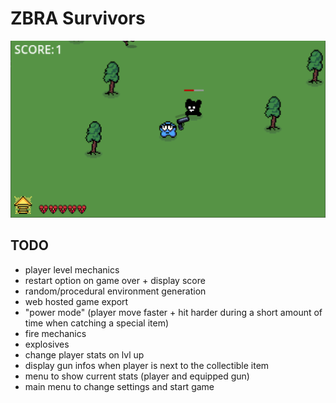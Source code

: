 # ZBRA Survivors

![](./image.png)

## TODO

- player level mechanics
- restart option on game over + display score
- random/procedural environment generation
- web hosted game export
- "power mode" (player move faster + hit harder during a short amount of time when catching a special item)
- fire mechanics
- explosives
- change player stats on lvl up
- display gun infos when player is next to the collectible item
- menu to show current stats (player and equipped gun)
- main menu to change settings and start game